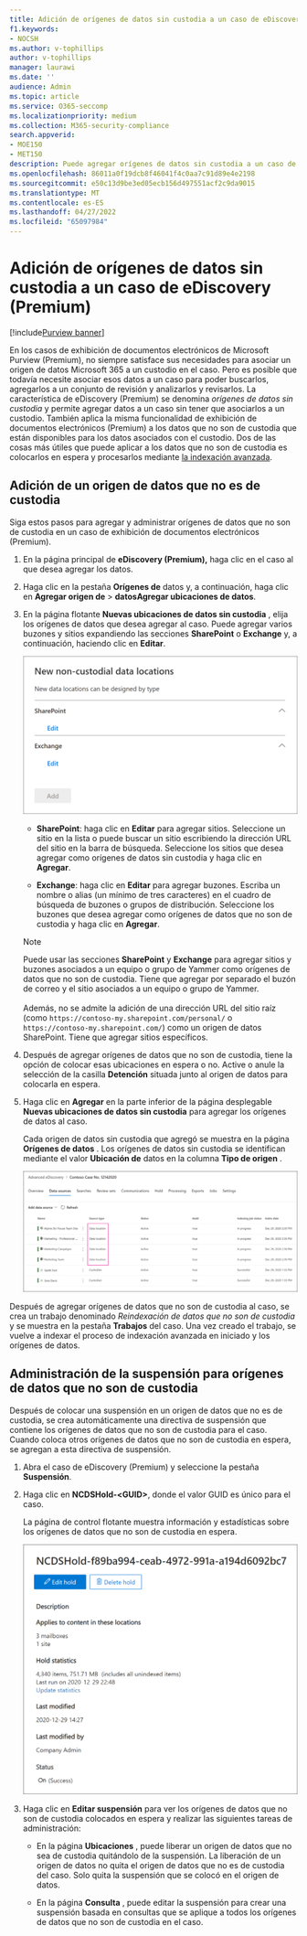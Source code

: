 ```yaml
---
title: Adición de orígenes de datos sin custodia a un caso de eDiscovery (Premium)
f1.keywords:
- NOCSH
ms.author: v-tophillips
author: v-tophillips
manager: laurawi
ms.date: ''
audience: Admin
ms.topic: article
ms.service: O365-seccomp
ms.localizationpriority: medium
ms.collection: M365-security-compliance
search.appverid:
- MOE150
- MET150
description: Puede agregar orígenes de datos sin custodia a un caso de exhibición de documentos electrónicos (Premium) y colocar una suspensión en el origen de datos. Los orígenes de datos sin custodia se vuelven a indexar, por lo que cualquier contenido marcado como parcialmente indexado se vuelve a procesar para que se pueda buscar de forma completa y rápida.
ms.openlocfilehash: 86011a0f19dcb8f46041f4c0aa7c91d89e4e2198
ms.sourcegitcommit: e50c13d9be3ed05ecb156d497551acf2c9da9015
ms.translationtype: MT
ms.contentlocale: es-ES
ms.lasthandoff: 04/27/2022
ms.locfileid: "65097984"
---
```

# <a name="add-non-custodial-data-sources-to-an-ediscovery-premium-case"></a>Adición de orígenes de datos sin custodia a un caso de eDiscovery (Premium)

[!include[Purview banner](../includes/purview-rebrand-banner.md)]

En los casos de exhibición de documentos electrónicos de Microsoft Purview (Premium), no siempre satisface sus necesidades para asociar un origen de datos Microsoft 365 a un custodio en el caso. Pero es posible que todavía necesite asociar esos datos a un caso para poder buscarlos, agregarlos a un conjunto de revisión y analizarlos y revisarlos. La característica de eDiscovery (Premium) se denomina *orígenes de datos sin custodia* y permite agregar datos a un caso sin tener que asociarlos a un custodio. También aplica la misma funcionalidad de exhibición de documentos electrónicos (Premium) a los datos que no son de custodia que están disponibles para los datos asociados con el custodio. Dos de las cosas más útiles que puede aplicar a los datos que no son de custodia es colocarlos en espera y procesarlos mediante [la indexación avanzada](indexing-custodian-data.md).

## <a name="add-a-non-custodial-data-source"></a>Adición de un origen de datos que no es de custodia

Siga estos pasos para agregar y administrar orígenes de datos que no son de custodia en un caso de exhibición de documentos electrónicos (Premium).

1. En la página principal de **eDiscovery (Premium),** haga clic en el caso al que desea agregar los datos.

2. Haga clic en la pestaña **Orígenes de** datos y, a continuación, haga clic en **Agregar origen de** >  **datosAgregar ubicaciones de datos**.

3. En la página flotante **Nuevas ubicaciones de datos sin custodia** , elija los orígenes de datos que desea agregar al caso. Puede agregar varios buzones y sitios expandiendo las secciones **SharePoint** o **Exchange** y, a continuación, haciendo clic en **Editar**.

   ![Agregue sitios de SharePoint y buzones de Exchange como orígenes de datos que no sean de custodia.](../media/NonCustodialDataSources1.png)

   - **SharePoint**: haga clic en **Editar** para agregar sitios. Seleccione un sitio en la lista o puede buscar un sitio escribiendo la dirección URL del sitio en la barra de búsqueda. Seleccione los sitios que desea agregar como orígenes de datos sin custodia y haga clic en **Agregar**.

   - **Exchange**: haga clic en **Editar** para agregar buzones. Escriba un nombre o alias (un mínimo de tres caracteres) en el cuadro de búsqueda de buzones o grupos de distribución. Seleccione los buzones que desea agregar como orígenes de datos que no son de custodia y haga clic en **Agregar**.

   > [!NOTE]
   > Puede usar las secciones **SharePoint** y **Exchange** para agregar sitios y buzones asociados a un equipo o grupo de Yammer como orígenes de datos que no son de custodia. Tiene que agregar por separado el buzón de correo y el sitio asociados a un equipo o grupo de Yammer.<br/><br/> Además, no se admite la adición de una dirección URL del sitio raíz (como `https://contoso-my.sharepoint.com/personal/` o `https://contoso-my.sharepoint.com/`) como un origen de datos SharePoint. Tiene que agregar sitios específicos.

4. Después de agregar orígenes de datos que no son de custodia, tiene la opción de colocar esas ubicaciones en espera o no. Active o anule la selección de la casilla **Detención** situada junto al origen de datos para colocarla en espera.

5. Haga clic en **Agregar** en la parte inferior de la página desplegable **Nuevas ubicaciones de datos sin custodia** para agregar los orígenes de datos al caso.

   Cada origen de datos sin custodia que agregó se muestra en la página **Orígenes de datos** . Los orígenes de datos sin custodia se identifican mediante el valor **Ubicación de** datos en la columna **Tipo de origen** .

   ![Orígenes de datos sin custodia en la pestaña Orígenes de datos.](../media/NonCustodialDataSources2.png)

Después de agregar orígenes de datos que no son de custodia al caso, se crea un trabajo denominado *Reindexación de datos que no son de custodia* y se muestra en la pestaña **Trabajos** del caso. Una vez creado el trabajo, se vuelve a indexar el proceso de indexación avanzada en iniciado y los orígenes de datos.

## <a name="manage-the-hold-for-non-custodial-data-sources"></a>Administración de la suspensión para orígenes de datos que no son de custodia

Después de colocar una suspensión en un origen de datos que no es de custodia, se crea automáticamente una directiva de suspensión que contiene los orígenes de datos que no son de custodia para el caso. Cuando coloca otros orígenes de datos que no son de custodia en espera, se agregan a esta directiva de suspensión.

1. Abra el caso de eDiscovery (Premium) y seleccione la pestaña **Suspensión**.

2. Haga clic en **NCDSHold-\<GUID\>**, donde el valor GUID es único para el caso.

   La página de control flotante muestra información y estadísticas sobre los orígenes de datos que no son de custodia en espera.

   ![La página de control flotante de los orígenes de datos que no son de custodia muestra estadísticas.](../media/NonCustodialDataSourcesHoldFlyout.png)

3. Haga clic en **Editar suspensión** para ver los orígenes de datos que no son de custodia colocados en espera y realizar las siguientes tareas de administración:

   - En la página **Ubicaciones** , puede liberar un origen de datos que no sea de custodia quitándolo de la suspensión. La liberación de un origen de datos no quita el origen de datos que no es de custodia del caso. Solo quita la suspensión que se colocó en el origen de datos.

   - En la página **Consulta** , puede editar la suspensión para crear una suspensión basada en consultas que se aplique a todos los orígenes de datos que no son de custodia en el caso.
